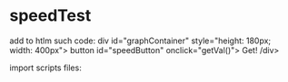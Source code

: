 # speedTest

add to htlm such code: 
div id="graphContainer" style="height: 180px; width: 400px">
   button id="speedButton" onclick="getVal()"> Get!</button>
/div>

import scripts files: 
<script src="./index.js"></script>
<script src="./lib/liteChart.js"></script>
